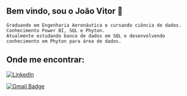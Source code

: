## Bem vindo, sou o João Vitor 👋
    
    Graduando em Engenharia Aeronáutica e cursando ciência de dados.
    Conhecimento Power BI, SQL e Phyton.
    Atualmente estudando banco de dados em SQL e desenvolvendo conhecimento em Phyton para área de dados.






## Onde me encontrar:

  <a href="#" title="LinkedIn">
  <img src="https://img.shields.io/badge/-Linkedin-0e76a8?style=flat-square&logo=Linkedin&logoColor=white&link=https://www.linkedin.com/in/joao-vitor-sousa-martins/" alt="LinkedIn"/></a>

[![Gmail Badge](https://img.shields.io/badge/jvitor.005@gmail.com-006bed?style=flat-square&logo=Gmail&logoColor=white&link=mailto:jvitor.005@gmai.com)](mailto:jvitor.005@gmail.com)

